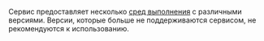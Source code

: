 Сервис предоставляет несколько [сред выполнения](../../functions/concepts/runtime/index.md) с различными версиями. Версии, которые больше не поддерживаются сервисом, не рекомендуются к использованию.